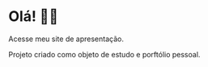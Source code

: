 # Olá! 👋🏾
Acesse meu site de apresentação.

Projeto criado como objeto de estudo e porftólio pessoal.
